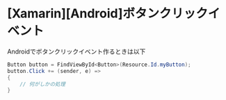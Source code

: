 # [Xamarin][Android]ボタンクリックイベント

Androidでボタンクリックイベント作るときは以下

```cs
Button button = FindViewById<Button>(Resource.Id.myButton);
button.Click += (sender, e) => 
{
    // 何がしかの処理
}
```
